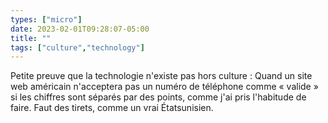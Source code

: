 ```yaml
---
types: ["micro"]
date: 2023-02-01T09:28:07-05:00
title: ""
tags: ["culture","technology"]
---
```

Petite preuve que la technologie n'existe pas hors culture : Quand un site web américain n'acceptera pas un numéro de téléphone comme « valide » si les chiffres sont séparés par des points, comme j'ai pris l'habitude de faire. Faut des tirets, comme un vrai Étatsunisien. 
